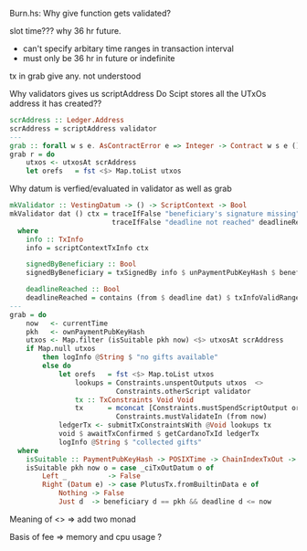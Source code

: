Burn.hs: Why give function gets validated?

slot time???
why 36 hr future.
- can't specify arbitary time ranges in transaction interval 
- must only be 36 hr in future or indefinite

tx in grab give any. not understood

Why validators gives us scriptAddress
Do Scipt stores all the UTxOs address it has created??
```haskell
scrAddress :: Ledger.Address
scrAddress = scriptAddress validator
---
grab :: forall w s e. AsContractError e => Integer -> Contract w s e ()
grab r = do
    utxos <- utxosAt scrAddress
    let orefs   = fst <$> Map.toList utxos
```


Why datum is verfied/evaluated in validator as well as grab
```haskell
mkValidator :: VestingDatum -> () -> ScriptContext -> Bool
mkValidator dat () ctx = traceIfFalse "beneficiary's signature missing" signedByBeneficiary &&
                         traceIfFalse "deadline not reached" deadlineReached
  where
    info :: TxInfo
    info = scriptContextTxInfo ctx

    signedByBeneficiary :: Bool
    signedByBeneficiary = txSignedBy info $ unPaymentPubKeyHash $ beneficiary dat

    deadlineReached :: Bool
    deadlineReached = contains (from $ deadline dat) $ txInfoValidRange info
---
grab = do
    now   <- currentTime
    pkh   <- ownPaymentPubKeyHash
    utxos <- Map.filter (isSuitable pkh now) <$> utxosAt scrAddress
    if Map.null utxos
        then logInfo @String $ "no gifts available"
        else do
            let orefs   = fst <$> Map.toList utxos
                lookups = Constraints.unspentOutputs utxos  <>
                          Constraints.otherScript validator
                tx :: TxConstraints Void Void
                tx      = mconcat [Constraints.mustSpendScriptOutput oref unitRedeemer | oref <- orefs] <>
                          Constraints.mustValidateIn (from now)
            ledgerTx <- submitTxConstraintsWith @Void lookups tx
            void $ awaitTxConfirmed $ getCardanoTxId ledgerTx
            logInfo @String $ "collected gifts"
  where
    isSuitable :: PaymentPubKeyHash -> POSIXTime -> ChainIndexTxOut -> Bool
    isSuitable pkh now o = case _ciTxOutDatum o of
        Left _          -> False
        Right (Datum e) -> case PlutusTx.fromBuiltinData e of
            Nothing -> False
            Just d  -> beneficiary d == pkh && deadline d <= now
```

Meaning of <> => add two monad

Basis of fee => memory and cpu usage ?